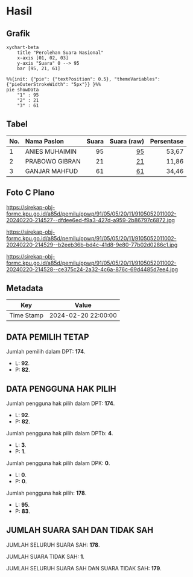 # Hasil

## Grafik

```mermaid
xychart-beta
    title "Perolehan Suara Nasional"
    x-axis [01, 02, 03]
    y-axis "Suara" 0 --> 95
    bar [95, 21, 61]
```

```mermaid
%%{init: {"pie": {"textPosition": 0.5}, "themeVariables": {"pieOuterStrokeWidth": "5px"}} }%%
pie showData
    "1" : 95
    "2" : 21
    "3" : 61
```

## Tabel

| No. | Nama Paslon    | Suara | Suara (raw) | Persentase |
|:--- |:-------------- | -----:| -----------:| ----------:|
| 1   | ANIES MUHAIMIN | 95    | [95][p-1]   | 53,67      |
| 2   | PRABOWO GIBRAN | 21    | [21][p-2]   | 11,86      |
| 3   | GANJAR MAHFUD  | 61    | [61][p-3]   | 34,46      |


[p-1]: https://github.com/gigit-pemilu/pemilu-2024/blob/main/pilpres/hitung-suara/sub/91-papua/sub/05-kepulauan-yapen/sub/05-poom/sub/2011-rarisi/sub/002-tps/sub/paslon-1.txt
[p-2]: https://github.com/gigit-pemilu/pemilu-2024/blob/main/pilpres/hitung-suara/sub/91-papua/sub/05-kepulauan-yapen/sub/05-poom/sub/2011-rarisi/sub/002-tps/sub/paslon-2.txt
[p-3]: https://github.com/gigit-pemilu/pemilu-2024/blob/main/pilpres/hitung-suara/sub/91-papua/sub/05-kepulauan-yapen/sub/05-poom/sub/2011-rarisi/sub/002-tps/sub/paslon-3.txt

## Foto C Plano

https://sirekap-obj-formc.kpu.go.id/a85d/pemilu/ppwp/91/05/05/20/11/9105052011002-20240220-214527--dfdee6ed-f9a3-427d-a959-2b86797c6872.jpg

https://sirekap-obj-formc.kpu.go.id/a85d/pemilu/ppwp/91/05/05/20/11/9105052011002-20240220-214529--b2eeb36b-bd4c-41d8-9e80-77b02d0286c1.jpg

https://sirekap-obj-formc.kpu.go.id/a85d/pemilu/ppwp/91/05/05/20/11/9105052011002-20240220-214528--ce375c24-2a32-4c6a-876c-69d4485d7ee4.jpg


## Metadata

| Key        | Value               |
| ---------- | ------------------- |
| Time Stamp | 2024-02-20 22:00:00 |


## DATA PEMILIH TETAP

Jumlah pemilih dalam DPT: **174**.
 * L: **92**.
 * P: **82**.

## DATA PENGGUNA HAK PILIH

Jumlah pengguna hak pilih dalam DPT: **174**.
 * L: **92**.
 * P: **82**.

Jumlah pengguna hak pilih dalam DPTb: **4**.
 * L: **3**.
 * P: **1**.

Jumlah pengguna hak pilih dalam DPK: **0**.
 * L: **0**.
 * P: **0**.

Jumlah pengguna hak pilih: **178**.
 * L: **95**.
 * P: **83**.

## JUMLAH SUARA SAH DAN TIDAK SAH

JUMLAH SELURUH SUARA SAH: **178**.

JUMLAH SUARA TIDAK SAH: **1**.

JUMLAH SELURUH SUARA SAH DAN SUARA TIDAK SAH: **179**.


